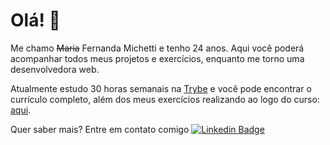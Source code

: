# Olá! :wave:

Me chamo ~~Maria~~ Fernanda Michetti e tenho 24 anos. Aqui você poderá acompanhar todos meus projetos e exercícios, enquanto me torno uma desenvolvedora web. 

Atualmente estudo 30 horas semanais na [Trybe](https://www.betrybe.com) e você pode encontrar o currículo completo, além dos meus exercícios realizando ao logo do curso: [aqui](https://github.com/fernandamichetti/trybe-exercicios).

Quer saber mais? Entre em contato comigo [![Linkedin Badge](https://img.shields.io/badge/-LinkedIn-blue?style=flat-square&logo=Linkedin&logoColor=white&link=https://www.linkedin.com/in/fagnerpsantos/)](https://www.linkedin.com/in/mariafernandamichetti/)
